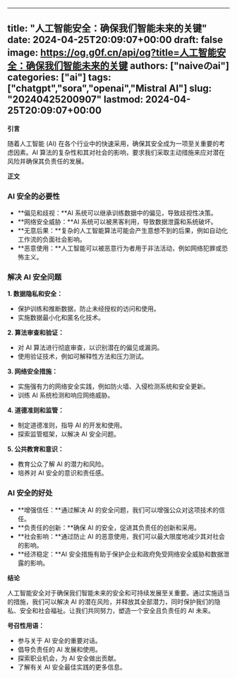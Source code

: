 
---
title: "人工智能安全：确保我们智能未来的关键"
date: 2024-04-25T20:09:07+00:00
draft: false
image: https://og.g0f.cn/api/og?title=人工智能安全：确保我们智能未来的关键
authors: ["naiveのai"]
categories: ["ai"]
tags: ["chatgpt","sora","openai","Mistral AI"]
slug: "20240425200907"
lastmod: 2024-04-25T20:09:07+00:00
---
**引言**

随着人工智能 (AI) 在各个行业中的快速采用，确保其安全成为一项至关重要的考虑因素。AI 算法的复杂性和其对社会的影响，要求我们采取主动措施来应对潜在风险并确保其负责任的发展。

**正文**

### AI 安全的必要性

* **偏见和歧视：**AI 系统可以继承训练数据中的偏见，导致歧视性决策。
* **网络安全威胁：**AI 系统可以被黑客利用，导致数据泄露和系统破坏。
* **无意后果：**复杂的人工智能算法可能会产生意想不到的后果，例如自动化工作流的负面社会影响。
* **恶意使用：**人工智能可以被恶意行为者用于非法活动，例如网络犯罪或恐怖主义。

### 解决 AI 安全问题

**1. 数据隐私和安全：**
* 保护训练和推断数据，防止未经授权的访问和使用。
* 实施数据最小化和匿名化技术。

**2. 算法审查和验证：**
* 对 AI 算法进行彻底审查，以识别潜在的偏见或漏洞。
* 使用验证技术，例如可解释性方法和压力测试。

**3. 网络安全措施：**
* 实施强有力的网络安全实践，例如防火墙、入侵检测系统和安全更新。
* 训练 AI 系统检测和响应网络威胁。

**4. 道德准则和监管：**
* 制定道德准则，指导 AI 的开发和使用。
* 探索监管框架，以解决 AI 安全问题。

**5. 公共教育和意识：**
* 教育公众了解 AI 的潜力和风险。
* 培养对 AI 安全的意识和责任感。

### AI 安全的好处

* **增强信任：**通过解决 AI 的安全问题，我们可以增强公众对这项技术的信任。
* **负责任的创新：**确保 AI 的安全，促进其负责任的创新和采用。
* **社会影响：**通过防止 AI 的恶意使用，我们可以最大限度地减少其对社会的影响。
* **经济稳定：**AI 安全措施有助于保护企业和政府免受网络安全威胁和数据泄露的影响。

**结论**

人工智能安全对于确保我们智能未来的安全和可持续发展至关重要。通过实施适当的措施，我们可以解决 AI 的潜在风险，并释放其全部潜力，同时保护我们的隐私、安全和社会福祉。让我们共同努力，塑造一个安全且负责任的 AI 未来。

**号召性用语：**

* 参与关于 AI 安全的重要对话。
* 倡导负责任的 AI 发展和使用。
* 探索职业机会，为 AI 安全做出贡献。
* 了解有关 AI 安全最佳实践的更多信息。